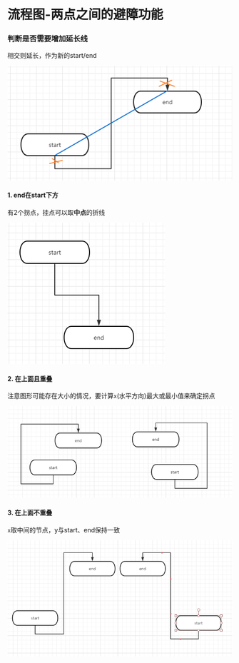 # 流程图-两点之间的避障功能

### 判断是否需要增加延长线
相交则延长，作为新的start/end

![](imgs/avoid1.png)

#### 1. end在start下方
有2个拐点，挂点可以取**中点**的折线

![](imgs/avoid2.png)

#### 2. 在上面且重叠
注意图形可能存在大小的情况，要计算`x`(水平方向)最大或最小值来确定拐点

![](imgs/avoid3.png)

#### 3. 在上面不重叠
`x`取中间的节点，y与start、end保持一致

![](imgs/avoid4.png)

